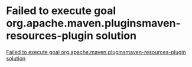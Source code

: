 # Failed to execute goal org.apache.maven.pluginsmaven-resources-plugin solution
[Failed to execute goal org.apache.maven.pluginsmaven-resources-plugin solution](https://aiwithcloud.com/2022/09/14/failed_to_execute_goal_org-apache-maven-pluginsmaven_resources_plugin_solution/)